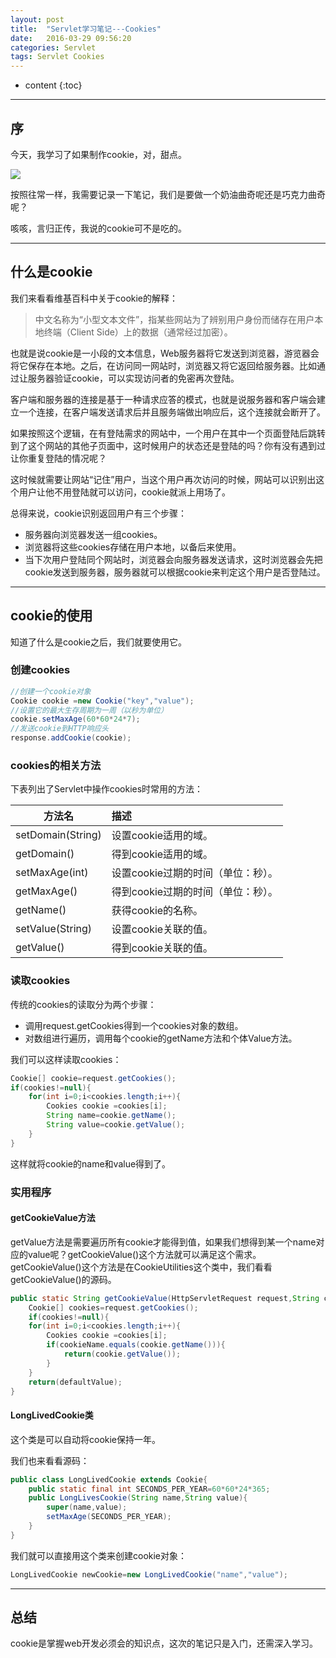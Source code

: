 ```yaml
---
layout: post
title:  "Servlet学习笔记---Cookies"
date:   2016-03-29 09:56:20
categories: Servlet
tags: Servlet Cookies
---
```


* content
{:toc}

----------

## 序

今天，我学习了如果制作cookie，对，甜点。

![](http://i.imgur.com/BigLwhy.png)

按照往常一样，我需要记录一下笔记，我们是要做一个奶油曲奇呢还是巧克力曲奇呢？

咳咳，言归正传，我说的cookie可不是吃的。

----------

## 什么是cookie

我们来看看维基百科中关于cookie的解释：

>中文名称为“小型文本文件”，指某些网站为了辨别用户身份而储存在用户本地终端（Client Side）上的数据（通常经过加密）。

也就是说cookie是一小段的文本信息，Web服务器将它发送到浏览器，游览器会将它保存在本地。之后，在访问同一网站时，浏览器又将它返回给服务器。比如通过让服务器验证cookie，可以实现访问者的免密再次登陆。

客户端和服务器的连接是基于一种请求应答的模式，也就是说服务器和客户端会建立一个连接，在客户端发送请求后并且服务端做出响应后，这个连接就会断开了。

如果按照这个逻辑，在有登陆需求的网站中，一个用户在其中一个页面登陆后跳转到了这个网站的其他子页面中，这时候用户的状态还是登陆的吗？你有没有遇到过让你重复登陆的情况呢？

这时候就需要让网站“记住”用户，当这个用户再次访问的时候，网站可以识别出这个用户让他不用登陆就可以访问，cookie就派上用场了。

总得来说，cookie识别返回用户有三个步骤：

- 服务器向浏览器发送一组cookies。
- 浏览器将这些cookies存储在用户本地，以备后来使用。
- 当下次用户登陆同个网站时，浏览器会向服务器发送请求，这时浏览器会先把cookie发送到服务器，服务器就可以根据cookie来判定这个用户是否登陆过。

----------

## cookie的使用

知道了什么是cookie之后，我们就要使用它。

### 创建cookies

```java
//创建一个cookie对象
Cookie cookie =new Cookie("key","value");
//设置它的最大生存周期为一周（以秒为单位）
cookie.setMaxAge(60*60*24*7);
//发送cookie到HTTP响应头
response.addCookie(cookie);
```

### cookies的相关方法

下表列出了Servlet中操作cookies时常用的方法：

|方法名|描述|
|---|:---|
|setDomain(String)|设置cookie适用的域。|
|getDomain()|得到cookie适用的域。|
|setMaxAge(int)|设置cookie过期的时间（单位：秒）。|
|getMaxAge()|得到cookie过期的时间（单位：秒）。|
|getName()|获得cookie的名称。|
|setValue(String)|设置cookie关联的值。|
|getValue()|得到cookie关联的值。|

### 读取cookies

传统的cookies的读取分为两个步骤：

- 调用request.getCookies得到一个cookies对象的数组。
- 对数组进行遍历，调用每个cookie的getName方法和个体Value方法。

我们可以这样读取cookies：

```java
Cookie[] cookie=request.getCookies();
if(cookies!=null){
	for(int i=0;i<cookies.length;i++){
		Cookies cookie =cookies[i];
		String name=cookie.getName();
		String value=cookie.getValue();
	}
}
```

这样就将cookie的name和value得到了。

### 实用程序

#### getCookieValue方法

getValue方法是需要遍历所有cookie才能得到值，如果我们想得到某一个name对应的value呢？getCookieValue()这个方法就可以满足这个需求。getCookieValue()这个方法是在CookieUtilities这个类中，我们看看getCookieValue()的源码。

```java
public static String getCookieValue(HttpServletRequest request,String cookieName,String defaultValue){
	Cookie[] cookies=request.getCookies();
	if(cookies!=null){
	for(int i=0;i<cookies.length;i++){
		Cookies cookie =cookies[i];
		if(cookieName.equals(cookie.getName())){
			return(cookie.getValue());
		}
	}
	return(defaultValue);
}
```

#### LongLivedCookie类

这个类是可以自动将cookie保持一年。

我们也来看看源码：

```java
public class LongLivedCookie extends Cookie{
	public static final int SECONDS_PER_YEAR=60*60*24*365;
	public LongLivesCookie(String name,String value){
		super(name,value);
		setMaxAge(SECONDS_PER_YEAR);
	}
}
```

我们就可以直接用这个类来创建cookie对象：

```java
LongLivedCookie newCookie=new LongLivedCookie("name","value");
```

----------

## 总结

cookie是掌握web开发必须会的知识点，这次的笔记只是入门，还需深入学习。